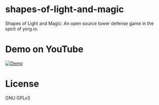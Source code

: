 # shapes-of-light-and-magic
Shapes of Light and Magic: An open source tower defense game in the spirit of yorg.io.

# Demo on YouTube
[![Demo](https://img.youtube.com/vi/gBNfbFVoe1Y/0.jpg)](https://www.youtube.com/watch?v=gBNfbFVoe1Y)

# License
GNU GPLv3
